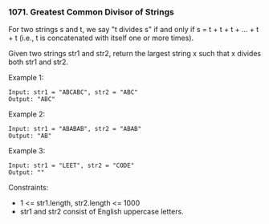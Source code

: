 ### 1071. Greatest Common Divisor of Strings

For two strings s and t, we say "t divides s" if and only if s = t + t + t + ... + t + t (i.e., t is concatenated with itself one or more times).

Given two strings str1 and str2, return the largest string x such that x divides both str1 and str2.

Example 1:
```
Input: str1 = "ABCABC", str2 = "ABC"
Output: "ABC"
```

Example 2:
```
Input: str1 = "ABABAB", str2 = "ABAB"
Output: "AB"
```

Example 3:
```
Input: str1 = "LEET", str2 = "CODE"
Output: ""
```

Constraints:
- 1 <= str1.length, str2.length <= 1000
- str1 and str2 consist of English uppercase letters.


